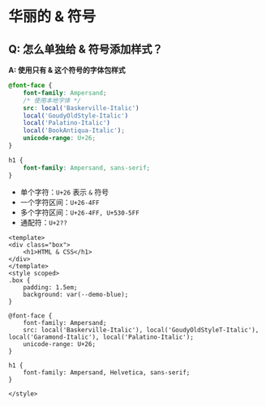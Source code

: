 # 华丽的 & 符号

## Q: 怎么单独给 & 符号添加样式？
**A: 使用只有 & 这个符号的字体包样式**

```css
@font-face {
    font-family: Ampersand;
    /* 使用本地字体 */
    src: local('Baskerville-Italic')
    local('GoudyOldStyle-Italic')
    local('Palatino-Italic')
    local('BookAntiqua-Italic');
    unicode-range: U+26;
}

h1 {
    font-family: Ampersand, sans-serif;
}
```

- 单个字符：`U+26` 表示 `&` 符号
- 一个字符区间：`U+26-4FF`
- 多个字符区间：`U+26-4FF, U+530-5FF`
- 通配符：`U+2??`



```vue preview
<template>
<div class="box">
    <h1>HTML & CSS</h1>
</div>
</template>
<style scoped>
.box {
    padding: 1.5em;
    background: var(--demo-blue);
}

@font-face {
	font-family: Ampersand;
	src: local('Baskerville-Italic'), local('GoudyOldStyleT-Italic'), local('Garamond-Italic'), local('Palatino-Italic');
	unicode-range: U+26;
}

h1 {
	font-family: Ampersand, Helvetica, sans-serif;
}

</style>
```
